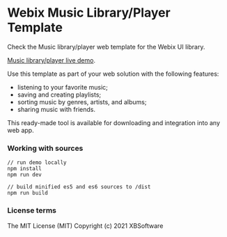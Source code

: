 Webix Music Library/Player Template
============

Check the Music library/player web template for the Webix UI library.

[Music library/player live demo](https://webix-hub.github.io/music-library-template/dist/es5/index.html).

Use this template as part of your web solution with the following features:
- listening to your favorite music;
- saving and creating playlists;
- sorting music by genres, artists, and albums;
- sharing music with friends.

This ready-made tool is available for downloading and integration into any web app.

### Working with sources

```
// run demo locally
npm install
npm run dev

// build minified es5 and es6 sources to /dist
npm run build
```

### License terms

The MIT License (MIT)
Copyright (c) 2021 XBSoftware